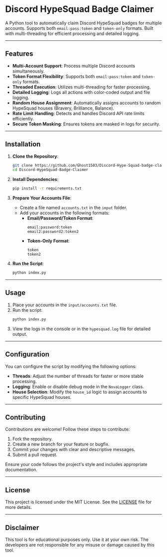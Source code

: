 # Discord HypeSquad Badge Claimer

A Python tool to automatically claim Discord HypeSquad badges for multiple accounts. Supports both `email:pass:token` and `token-only` formats. Built with multi-threading for efficient processing and detailed logging.

---

## Features

- **Multi-Account Support**: Process multiple Discord accounts simultaneously.
- **Token Format Flexibility**: Supports both `email:pass:token` and `token-only` formats.
- **Threaded Execution**: Utilizes multi-threading for faster processing.
- **Detailed Logging**: Logs all actions with color-coded output and file logging.
- **Random House Assignment**: Automatically assigns accounts to random HypeSquad houses (Bravery, Brilliance, Balance).
- **Rate Limit Handling**: Detects and handles Discord API rate limits efficiently.
- **Secure Token Masking**: Ensures tokens are masked in logs for security.

---

## Installation

1. **Clone the Repository**:
   ```bash
   git clone https://github.com/Ghost1503/Discord-Hype-Squad-badge-claimer.git
   cd Discord-HypeSquad-Badge-Claimer
   ```

2. **Install Dependencies**:
   ```bash
   pip install -r requirements.txt
   ```

3. **Prepare Your Accounts File**:
   - Create a file named `accounts.txt` in the `input` folder.
   - Add your accounts in the following formats:
     - **Email/Password/Token Format**:
       ```
       email:password:token
       email2:password2:token2
       ```
     - **Token-Only Format**:
       ```
       token
       token2
       ```

4. **Run the Script**:
   ```bash
   python index.py
   ```

---

## Usage

1. Place your accounts in the `input/accounts.txt` file.
2. Run the script:
   ```bash
   python index.py
   ```
3. View the logs in the console or in the `hypesquad.log` file for detailed output.

---

## Configuration

You can configure the script by modifying the following options:

- **Threads**: Adjust the number of threads for faster or more stable processing.
- **Logging**: Enable or disable debug mode in the `NovaLogger` class.
- **House Selection**: Modify the `house_id` logic to assign accounts to specific HypeSquad houses.

---

## Contributing

Contributions are welcome! Follow these steps to contribute:

1. Fork the repository.
2. Create a new branch for your feature or bugfix.
3. Commit your changes with clear and descriptive messages.
4. Submit a pull request.

Ensure your code follows the project's style and includes appropriate documentation.

---

## License

This project is licensed under the MIT License. See the [LICENSE](LICENSE) file for more details.

---

## Disclaimer

This tool is for educational purposes only. Use it at your own risk. The developers are not responsible for any misuse or damage caused by this tool.
